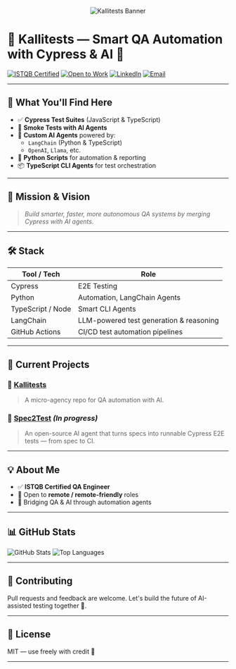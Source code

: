 <!-- BANNER -->
<p align="center">
  <img src="https://readme-hero-stats.vercel.app/api?username=khafidmedheb&title=Kallitests%20%7C%20AI-powered%20QA%20Automation&font=Source+Code+Pro&show=followers,repositories&showIcons=true&iconColor=1f6feb&bgColor=000000&textColor=ffffff&borderColor=1f6feb" alt="Kallitests Banner">
</p>

# 🧪 Kallitests — Smart QA Automation with Cypress & AI 🧠

[![ISTQB Certified](https://img.shields.io/badge/ISTQB-Certified-blue)](https://www.istqb.org/)
[![Open to Work](https://img.shields.io/badge/Open%20to-Full%20Remote%20Opportunities-44cc11)](#)
[![LinkedIn](https://img.shields.io/badge/-LinkedIn-0077B5?logo=linkedin&logoColor=white)](https://www.linkedin.com/in/khalid-hafid-medheb-40451aa8/)
[![Email](https://img.shields.io/badge/Contact-khafid1506@gmail.com-red?logo=gmail&logoColor=white)](mailto:khafid1506@gmail.com)

---

## 🚀 What You'll Find Here

- ✅ **Cypress Test Suites** (JavaScript & TypeScript)
- 🔁 **Smoke Tests with AI Agents**
- 🤖 **Custom AI Agents** powered by:
  - `LangChain` (Python & TypeScript)
  - `OpenAI`, `Llama`, etc.
- 🐍 **Python Scripts** for automation & reporting
- 📦 **TypeScript CLI Agents** for test orchestration

---

## 🎯 Mission & Vision

> *Build smarter, faster, more autonomous QA systems by merging Cypress with AI agents.*

---

## 🛠️ Stack

| Tool / Tech       | Role                                        |
|-------------------|---------------------------------------------|
| Cypress           | E2E Testing                                 |
| Python            | Automation, LangChain Agents                |
| TypeScript / Node | Smart CLI Agents                            |
| LangChain         | LLM-powered test generation & reasoning     |
| GitHub Actions    | CI/CD test automation pipelines             |

---

## 🧠 Current Projects

### 🧪 [Kallitests](https://github.com/khafidmedheb/kallitests)
> A micro-agency repo for QA automation with AI.

### 🧠 [Spec2Test](https://github.com/khafidmedheb/kallitests) *(In progress)*
> An open-source AI agent that turns specs into runnable Cypress E2E tests — from spec to CI.

---

## 💡 About Me

- ✅ **ISTQB Certified QA Engineer**
- 💼 Open to **remote / remote-friendly** roles
- 🧩 Bridging QA & AI through automation agents

---

## 📊 GitHub Stats

<p align="left">
  <img src="https://github-readme-stats.vercel.app/api?username=khafidmedheb&show_icons=true&theme=radical" alt="GitHub Stats" />
  <img src="https://github-readme-stats.vercel.app/api/top-langs/?username=khafidmedheb&layout=compact&theme=radical" alt="Top Languages" />
</p>

---

## 🤝 Contributing

Pull requests and feedback are welcome. Let's build the future of AI-assisted testing together 🤖.

---

## 📜 License

MIT — use freely with credit 🙏

---
